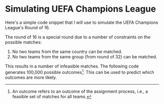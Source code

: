 # Simulating UEFA Champions League

Here's a simple code snippet that I will use to simulate the UEFA Champions League's Round of 16. 

The round of 16 is a special round due to a number of constraints on the possible matches:
1. No two teams from the same country can be matched. 
2. No two teams from the same group (from round of 32) can be matched. 

This results in a number of infeasible matches. The following code generates 100,000 possible outcomes[^1]. This can be used to predict which outcomes are more likely. 

[^1]: An outcome refers to an outcome of the assignment process, i.e., a feasible set of matches for all teams. 